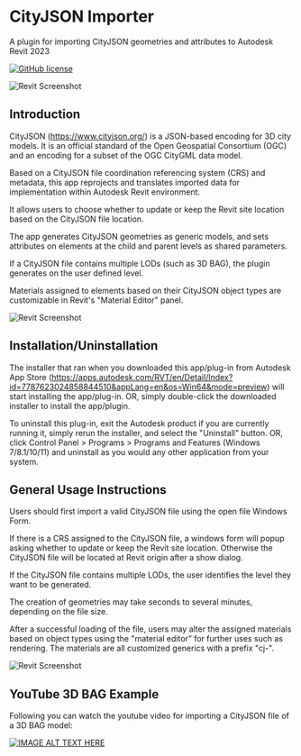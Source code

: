 # CityJSON Importer
A plugin for importing CityJSON geometries and attributes to Autodesk Revit 2023

[![GitHub license](https://img.shields.io/github/license/tudelft3d/cityjsonToRevit?style=for-the-badge)](https://github.com/tudelft3d/cityjsonToRevit/blob/main/LICENSE.txt)

![Revit Screenshot](https://github.com/tudelft3d/cityjsonToRevit/blob/main/Images/0.png)


## Introduction

CityJSON (https://www.cityjson.org/) is a JSON-based encoding for 3D city models. It is an official standard of the Open Geospatial Consortium (OGC) and an encoding for a subset of the OGC CityGML data model.

Based on a CityJSON file coordination referencing system (CRS) and metadata, this app reprojects and translates imported data for implementation within Autodesk Revit environment.

It allows users to choose whether to update or keep the Revit site location based on the CityJSON file location.

The app generates CityJSON geometries as generic models, and sets attributes on elements at the child and parent levels as shared parameters.

If a CityJSON file contains multiple LODs (such as 3D BAG), the plugin generates on the user defined level.

Materials assigned to elements based on their CityJSON object types are customizable in Revit's "Material Editor" panel.


![Revit Screenshot](https://github.com/tudelft3d/cityjsonToRevit/blob/main/Images/1.png)


## Installation/Uninstallation

The installer that ran when you downloaded this app/plug-in from Autodesk App Store (https://apps.autodesk.com/RVT/en/Detail/Index?id=7787623024858844510&appLang=en&os=Win64&mode=preview) will start installing the app/plug-in. OR, simply double-click the downloaded installer to install the app/plugin.

To uninstall this plug-in, exit the Autodesk product if you are currently running it, simply rerun the installer, and select the "Uninstall" button. OR, click Control Panel > Programs > Programs and Features (Windows 7/8.1/10/11) and uninstall as you would any other application from your system.


## General Usage Instructions

Users should first import a valid CityJSON file using the open file Windows Form.

If there is a CRS assigned to the CityJSON file, a windows form will popup asking whether to update or keep the Revit site location. Otherwise the CityJSON file will be located at Revit origin after a show dialog.

If the CityJSON file contains multiple LODs, the user identifies the level they want to be generated.

The creation of geometries may take seconds to several minutes, depending on the file size.

After a successful loading of the file, users may alter the assigned materials based on object types using the "material editor” for further uses such as rendering. The materials are all customized generics with a prefix "cj-".

![Revit Screenshot](https://github.com/tudelft3d/cityjsonToRevit/blob/main/Images/3.png)


## YouTube 3D BAG Example

Following you can watch the youtube video for importing a CityJSON file of a 3D BAG model:

[![IMAGE ALT TEXT HERE](https://img.youtube.com/vi/WjDxKxvNdto/0.jpg)](https://www.youtube.com/watch?v=YWjDxKxvNdto)

